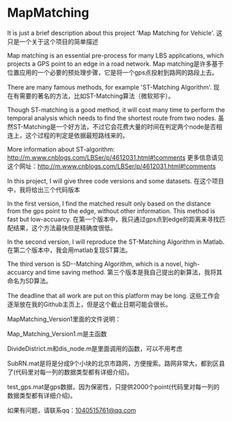 # MapMatching
It is just a brief description about this project 'Map Matching for Vehicle'.
这只是一个关于这个项目的简单描述

Map matching is an essential pre-process for many LBS applications, which projects a GPS point 
to an edge in a road network.
Map matching是许多基于位置应用的一个必要的预处理步骤，它是将一个gps点投射到路网的路段上去。

There are many famous methods, for example 'ST-Matching Algorithm'. 
现在有需要的著名的方法，比如ST-Matching算法（微软郑宇）。

Though ST-matching is a good method, it will cost many time to perform the temporal analysis 
which needs to find the shortest route from two nodes. 
虽然ST-Matching是一个好方法，不过它会花费大量的时间在判定两个node是否相连上，这个过程的判定是依据最短路线来的。

More information about ST-algorithm: http://m.www.cnblogs.com/LBSer/p/4612031.html#!comments
更多信息请见这个网址：http://m.www.cnblogs.com/LBSer/p/4612031.html#!comments



In this project, I will give three code versions and some datasets. 
在这个项目中，我将给出三个代码版本

In the first version, I find the matched result only based on the distance from the gps point to the edge, without other information. This method is fast but low-accuarcy.
在第一个版本中，我只通过gps点到edge的距离来寻找匹配结果，这个方法最快但是精确度很低。

In the second version, I will reproduce the ST-Matching Algorithm in Matlab.
在第二个版本中，我会用matlab复现ST算法。

The third verson is SD--Matching Algorithm, which is a novel, high-accuarcy and time saving method. 
第三个版本是我自己提出的新算法，我将其命名为SD算法。

The deadline that all work are put on this platform may be long.
这些工作会逐渐放在我的Github主页上，但是这个截止日期可能会很长。




MapMatching_Version1里面的文件说明：

Map_Matching_Version1.m是主函数

DivideDistrict.m和dis_node.m是里面调用的函数，可以不用考虑

SubRN.mat是将是分成9个小块的北京市路网，方便搜索。路网非常大，都到区县了(代码里对每一列的数据类型都有详细介绍)。

test_gps.mat是gps数据，因为保密性，只提供2000个point(代码里对每一列的数据类型都有详细介绍)。

如果有问题，请联系qq：1040515761@qq.com
